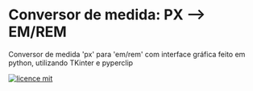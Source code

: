 # Conversor de medida: PX --> EM/REM
Conversor de medida 'px' para 'em/rem' com interface gráfica feito em python, utilizando TKinter e pyperclip

[![licence mit](https://img.shields.io/badge/licence-MIT-blue.svg)](https://github.com/afonsopacifer/open-source-boilerplate/blob/master/LICENSE.md)
